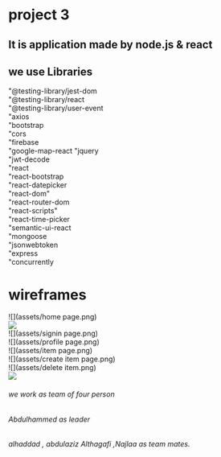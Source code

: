 # project 3

## It is application made by node.js & react 
## we use Libraries
"@testing-library/jest-dom <br/>
    "@testing-library/react<br/>
    "@testing-library/user-event<br/>
    "axios<br/>
    "bootstrap<br/>
    "cors<br/>
    "firebase<br/>
    "google-map-react
    "jquery<br/>
    "jwt-decode<br/>
    "react<br/>
    "react-bootstrap<br/>
    "react-datepicker<br/>
    "react-dom"<br/>
    "react-router-dom<br/>
    "react-scripts"<br/>
    "react-time-picker<br/>
    "semantic-ui-react<br/>
    "mongoose<br/>
    "jsonwebtoken<br/>
    "express<br/>
    "concurrently<br/>



# wireframes

![](assets/home page.png)<br/>
![](assets/signup.png)<br/>
![](assets/signin page.png)<br/>
![](assets/profile page.png)<br/>
![](assets/item page.png)<br/>
![](assets/create item page.png)<br/>
![](assets/delete item.png)<br/>
![](assets/schemas.png)<br/>



###### we work as team of four person
###### Abdulhammed as leader
###### alhaddad , abdulaziz Althagafi ,Najlaa as team mates.
